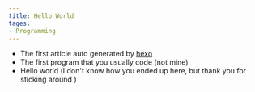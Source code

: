```yaml
---
title: Hello World
tages:
- Programming
---
```


- The first article auto generated by [hexo](https://hexo.io/)
- The first program that you usually code (not mine)
- Hello world (I don't know how you ended up here, but thank you for sticking around )